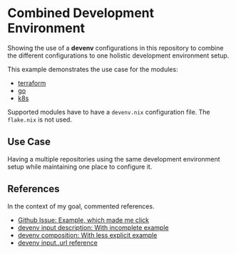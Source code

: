 # Combined Development Environment

Showing the use of a **devenv** configurations in this
repository to combine the different configurations
to one holistic development environment setup.

This example demonstrates the use case for the modules:

- [terraform](/flakes/terraform)
- [go](/flakes/go)
- [k8s](/flakes/k8s)

Supported modules have to have a `devenv.nix`
configuration file. The `flake.nix` is not used.

## Use Case

Having a multiple repositories using the same
development environment setup while maintaining
one place to configure it.

## References

In the context of my goal, commented references.

- [Github Issue: Example, which made me click](https://github.com/cachix/devenv/issues/14#issuecomment-2880235515)
- [devenv input description: With incomplete example](https://devenv.sh/inputs/)
- [devenv composition: With less explicit example](https://devenv.sh/composing-using-imports/)
- [devenv input.<name>.url reference](https://devenv.sh/reference/yaml-options/)
